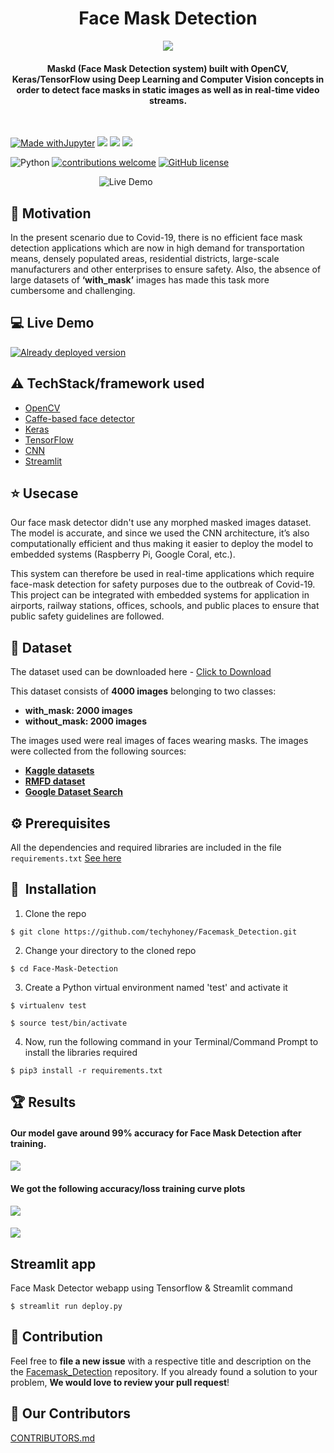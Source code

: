 
<h1 align="center">Face Mask Detection</h1>

<div align= "center"><img src="https://github.com/techyhoney/Facemask_Detection/blob/master/logo.png"/>
  
<h4>Maskd (Face Mask Detection system) built with OpenCV, Keras/TensorFlow using Deep Learning and Computer Vision concepts in order to detect face masks in static images as well as in real-time video streams.</h4>
</div>

&nbsp;&nbsp;&nbsp;&nbsp;&nbsp;&nbsp;&nbsp;&nbsp;&nbsp;&nbsp;&nbsp;&nbsp;&nbsp;&nbsp;&nbsp;&nbsp;&nbsp;&nbsp;&nbsp;&nbsp;&nbsp;&nbsp;&nbsp;&nbsp;&nbsp;&nbsp;&nbsp;&nbsp;&nbsp;&nbsp;&nbsp;&nbsp;&nbsp;&nbsp;&nbsp;

[![Made withJupyter](https://img.shields.io/badge/Made%20with-Jupyter-orange?style=for-the-badge&logo=Jupyter)](https://jupyter.org/try)
<img src = "https://img.shields.io/badge/Keras-D00000?style=for-the-badge&logo=Keras&logoColor=white"/>
<img src ="https://img.shields.io/badge/scikit_learn-F7931E?style=for-the-badge&logo=scikit-learn&logoColor=white"/>
<img src="https://img.shields.io/badge/TensorFlow-FF6F00?style=for-the-badge&logo=TensorFlow&logoColor=white"/>

![Python](https://img.shields.io/badge/python-v3.6+-blue.svg)
[![contributions welcome](https://img.shields.io/badge/contributions-welcome-brightgreen.svg?style=flat)](https://github.com/techyhoney/Facemask_Detection/issues)
[![GitHub license](https://img.shields.io/github/license/Naereen/StrapDown.js.svg)](https://github.com/techyhoney/Facemask_Detection/blob/master/LICENSE)


&nbsp;&nbsp;&nbsp;&nbsp;&nbsp;&nbsp;&nbsp;&nbsp;&nbsp;&nbsp;&nbsp;&nbsp;&nbsp;&nbsp;&nbsp;&nbsp;&nbsp;&nbsp;&nbsp;&nbsp;&nbsp;&nbsp;&nbsp;&nbsp;&nbsp;&nbsp;&nbsp;&nbsp;&nbsp;&nbsp;&nbsp;&nbsp;&nbsp;&nbsp;&nbsp;
![Live Demo](https://github.com/techyhoney/Facemask_Detection/blob/master/demo.gif)


## :muscle: Motivation
In the present scenario due to Covid-19, there is no efficient face mask detection applications which are now in high demand for transportation means, densely populated areas, residential districts, large-scale manufacturers and other enterprises to ensure safety. Also, the absence of large datasets of __‘with_mask’__ images has made this task more cumbersome and challenging. 

 
## 💻 Live Demo

[![Already deployed version](https://raw.githubusercontent.com/vasantvohra/TrashNet/master/hr.svg)](https://face-mask--detection-app.herokuapp.com/)


## :warning: TechStack/framework used

- [OpenCV](https://opencv.org/)
- [Caffe-based face detector](https://caffe.berkeleyvision.org/)
- [Keras](https://keras.io/)
- [TensorFlow](https://www.tensorflow.org/)
- [CNN](https://en.wikipedia.org/wiki/Convolutional_neural_network)
- [Streamlit](https://docs.streamlit.io/en/stable/api.html)

## :star: Usecase
Our face mask detector didn't use any morphed masked images dataset. The model is accurate, and since we used the CNN architecture, it’s also computationally efficient and thus making it easier to deploy the model to embedded systems (Raspberry Pi, Google Coral, etc.).

This system can therefore be used in real-time applications which require face-mask detection for safety purposes due to the outbreak of Covid-19. This project can be integrated with embedded systems for application in airports, railway stations, offices, schools, and public places to ensure that public safety guidelines are followed.

## :file_folder: Dataset
The dataset used can be downloaded here - [Click to Download](https://github.com/techyhoney/Facemask_Detection/tree/master/dataset)

This dataset consists of __4000 images__ belonging to two classes:
*	__with_mask: 2000 images__
*	__without_mask: 2000 images__

The images used were real images of faces wearing masks. The images were collected from the following sources:

* [__Kaggle datasets__](https://www.kaggle.com/search?q=facemask+detection+in%3Adatasets)
* [__RMFD dataset__](https://github.com/X-zhangyang/Real-World-Masked-Face-Dataset)
* [__Google Dataset Search__](https://datasetsearch.research.google.com/)

## :gear: Prerequisites

All the dependencies and required libraries are included in the file <code>requirements.txt</code> [See here](https://github.com/chandrikadeb7/Face-Mask-Detection/blob/master/requirements.txt)

## 🚀&nbsp; Installation
1. Clone the repo
```
$ git clone https://github.com/techyhoney/Facemask_Detection.git
```

2. Change your directory to the cloned repo 
```
$ cd Face-Mask-Detection
```

3. Create a Python virtual environment named 'test' and activate it
```
$ virtualenv test
```
```
$ source test/bin/activate
```

4. Now, run the following command in your Terminal/Command Prompt to install the libraries required
```
$ pip3 install -r requirements.txt
```

## :trophy: Results

#### Our model gave around 99% accuracy for Face Mask Detection after training.
####          
![](https://i.imgur.com/3vo1w8f.png)

####          

#### We got the following accuracy/loss training curve plots
![](https://i.imgur.com/cLNo6nK.png)
####          
![](https://i.imgur.com/RYiOlCP.png)


## Streamlit app

Face Mask Detector webapp using Tensorflow & Streamlit command
```
$ streamlit run deploy.py 
```
## :handshake: Contribution
Feel free to **file a new issue** with a respective title and description on the the [Facemask_Detection](https://github.com/techyhoney/Facemask_Detection/issues) repository. If you already found a solution to your problem, **We would love to review your pull request**! 


## :handshake: Our Contributors

[CONTRIBUTORS.md](/CONTRIBUTORS.md)


